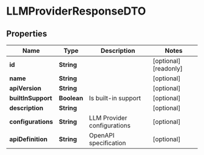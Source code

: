 

# LLMProviderResponseDTO

## Properties

Name | Type | Description | Notes
------------ | ------------- | ------------- | -------------
**id** | **String** |  |  [optional] [readonly]
**name** | **String** |  |  [optional]
**apiVersion** | **String** |  |  [optional]
**builtInSupport** | **Boolean** | Is built-in support |  [optional]
**description** | **String** |  |  [optional]
**configurations** | **String** | LLM Provider configurations |  [optional]
**apiDefinition** | **String** | OpenAPI specification |  [optional]



